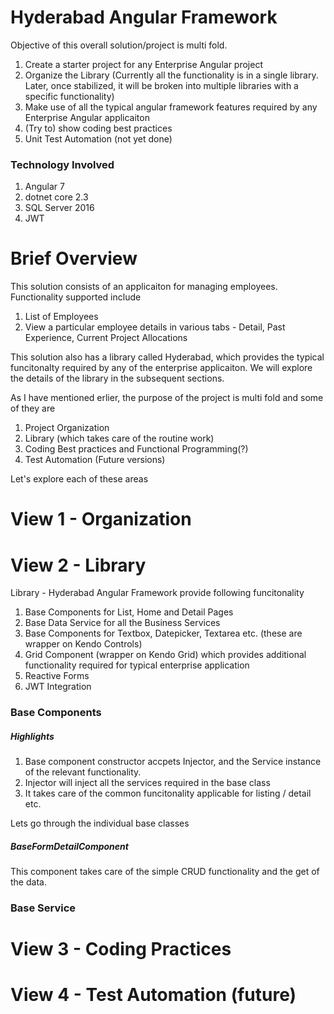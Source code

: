# Hyderabad Angular Framework 
Objective of this overall solution/project is multi fold. 
1. Create a starter project for any Enterprise Angular project
2. Organize the Library (Currently all the functionality is in a single library. Later, once stabilized, it will be broken into multiple libraries with a specific functionality)
3. Make use of all the typical angular framework features required by any Enterprise Angular applicaiton
4. (Try to) show coding best practices
5. Unit Test Automation (not yet done)

### Technology Involved
1. Angular 7
2. dotnet core 2.3
3. SQL Server 2016
4. JWT

# Brief Overview
This solution consists of an applicaiton for managing employees. Functionality supported include
1. List of Employees
2. View a particular employee details in various tabs - Detail, Past Experience, Current Project Allocations

This solution also has a library called Hyderabad, which provides the typical funcitonalty required by any of the enterprise applicaiton. We will explore the details of the library in the subsequent sections.

As I have mentioned erlier, the purpose of the project is multi fold and some of they are
1. Project Organization
2. Library (which takes care of the routine work)
3. Coding Best practices and Functional Programming(?)
4. Test Automation (Future versions)

Let's explore each of these areas

# View 1 - Organization

# View 2 - Library
Library - Hyderabad Angular Framework provide following funcitonality
1. Base Components for List, Home and Detail Pages
2. Base Data Service for all the Business Services
3. Base Components for Textbox, Datepicker, Textarea etc. (these are wrapper on Kendo Controls)
4. Grid Component (wrapper on Kendo Grid) which provides additional functionality required for typical enterprise application
5. Reactive Forms
6. JWT Integration

### Base Components
##### Highlights
1. Base component constructor accpets Injector, and the Service instance of the relevant functionality.
2. Injector will inject all the services required in the base class
3. It takes care of the common funcitonality applicable for listing / detail etc.

Lets go through the individual base classes

##### BaseFormDetailComponent
This component takes care of the simple CRUD functionality and the get of the data. 

### Base Service

# View 3 - Coding Practices

# View 4 - Test Automation (future)





